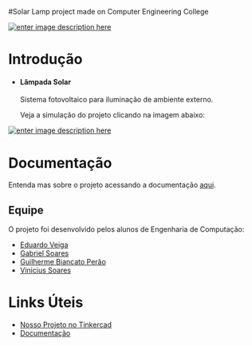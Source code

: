 #Solar Lamp project made on Computer Engineering College

[![enter image description here](http://www.utfpr.edu.br/++theme++utfpr_branco/img/logo.png)](http://www.utfpr.edu.br/)
# Introdução
* ####  Lâmpada Solar 
	Sistema fotovoltaico para iluminação de ambiente externo.

	Veja a simulação do projeto clicando na imagem abaixo:
    
[![enter image description here](https://csg.tinkercad.com/things/eq19tyXHyPy/t725.png?rev=1603827373866000000&s=&v=1&type=circuits)](https://www.tinkercad.com/things/eq19tyXHyPy) 


# Documentação
Entenda mas sobre o projeto acessando a documentação [aqui](https://cmpz.gitlab.io/ie21cp20201).

## Equipe
O projeto foi desenvolvido pelos alunos de Engenharia de Computação:

* [Eduardo Veiga](https://gitlab.com/cmpz) 
* [Gabriel Soares](https://gitlab.com/gabriel0605)
* [Guilherme Biancato Perão](https://gitlab.com/guilhermebp)
* [Vinicius Soares](https://gitlab.com/vncs)
# Links Úteis
* [Nosso Projeto no Tinkercad](https://www.tinkercad.com/things/eq19tyXHyPy)
* [Documentação](https://cmpz.gitlab.io/ie21cp20201)
